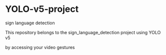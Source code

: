 # YOLO-v5-project
sign language detection

This repository belongs to the sign_language_detection project using YOLO v5 

by accessing your video gestures
